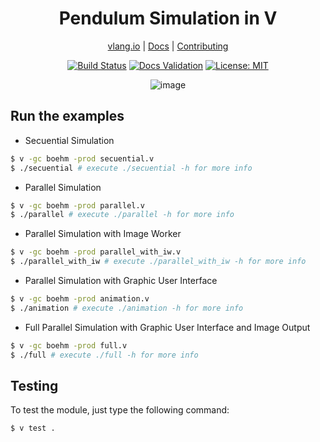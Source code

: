 <div align="center">
<h1>Pendulum Simulation in V</h1>

[vlang.io](https://vlang.io) |
[Docs](https://ulises-jeremias.github.io/v-pendulum-simulation) |
[Contributing](https://github.com/ulises-jeremias/v-pendulum-simulation/blob/main/CONTRIBUTING.md)

</div>
<div align="center">

[![Build Status][workflowbadge]][workflowurl]
[![Docs Validation][validatedocsbadge]][validatedocsurl]
[![License: MIT][licensebadge]][licenseurl]

![image](https://user-images.githubusercontent.com/17727170/142896769-22cc7af7-8f70-47ea-a6f0-f7218196593c.png)

</div>

## Run the examples

- Secuential Simulation

```sh
$ v -gc boehm -prod secuential.v
$ ./secuential # execute ./secuential -h for more info
```

- Parallel Simulation

```sh
$ v -gc boehm -prod parallel.v
$ ./parallel # execute ./parallel -h for more info
```

- Parallel Simulation with Image Worker

```sh
$ v -gc boehm -prod parallel_with_iw.v
$ ./parallel_with_iw # execute ./parallel_with_iw -h for more info
```

- Parallel Simulation with Graphic User Interface

```sh
$ v -gc boehm -prod animation.v
$ ./animation # execute ./animation -h for more info
```

- Full Parallel Simulation with Graphic User Interface and Image Output

```sh
$ v -gc boehm -prod full.v
$ ./full # execute ./full -h for more info
```

## Testing

To test the module, just type the following command:

```sh
$ v test .
```

[workflowbadge]: https://github.com/ulises-jeremias/v-pendulum-simulation/workflows/Build%20and%20Test%20with%20deps/badge.svg
[validatedocsbadge]: https://github.com/ulises-jeremias/v-pendulum-simulation/workflows/Validate%20Docs/badge.svg
[licensebadge]: https://img.shields.io/badge/License-MIT-blue.svg
[workflowurl]: https://github.com/ulises-jeremias/v-pendulum-simulation/commits/main
[validatedocsurl]: https://github.com/ulises-jeremias/v-pendulum-simulation/commits/main
[licenseurl]: https://github.com/ulises-jeremias/v-pendulum-simulation/blob/main/LICENSE
